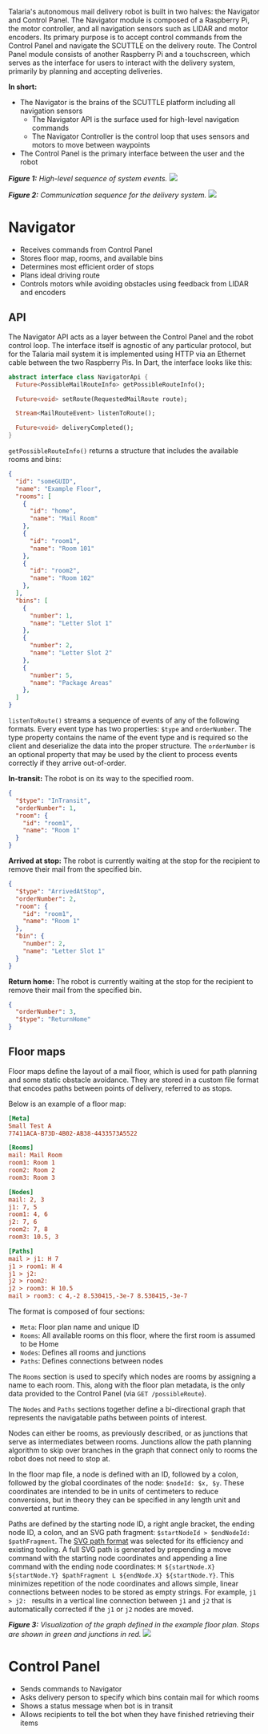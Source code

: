 Talaria's autonomous mail delivery robot is built in two halves: the Navigator and Control Panel. The Navigator module is composed of a Raspberry Pi, the motor controller, and all navigation sensors such as LIDAR and motor encoders. Its primary purpose is to accept control commands from the Control Panel and navigate the SCUTTLE on the delivery route. The Control Panel module consists of another Raspberry Pi and a touchscreen, which serves as the interface for users to interact with the delivery system, primarily by planning and accepting deliveries.

**In short:**

* The Navigator is the brains of the SCUTTLE platform including all navigation sensors
    * The Navigator API is the surface used for high-level navigation commands
    * The Navigator Controller is the control loop that uses sensors and motors to move between waypoints
* The Control Panel is the primary interface between the user and the robot

***Figure 1:** High-level sequence of system events.*
![](./user-flow.png)

***Figure 2:** Communication sequence for the delivery system.*
![](./system-sequence.png)

# Navigator

* Receives commands from Control Panel
* Stores floor map, rooms, and available bins
* Determines most efficient order of stops
* Plans ideal driving route
* Controls motors while avoiding obstacles using feedback from LIDAR and encoders

## API
The Navigator API acts as a layer between the Control Panel and the robot control loop. The interface itself is agnostic of any particular protocol, but for the Talaria mail system it is implemented using HTTP via an Ethernet cable between the two Raspberry Pis. In Dart, the interface looks like this:

```dart
abstract interface class NavigatorApi {
  Future<PossibleMailRouteInfo> getPossibleRouteInfo();

  Future<void> setRoute(RequestedMailRoute route);

  Stream<MailRouteEvent> listenToRoute();

  Future<void> deliveryCompleted();
}
```

`getPossibleRouteInfo()` returns a structure that includes the available rooms and bins:

```json
{
  "id": "someGUID",
  "name": "Example Floor",
  "rooms": [
    {
      "id": "home",
      "name": "Mail Room"
    },
    {
      "id": "room1",
      "name": "Room 101"
    },
    {
      "id": "room2",
      "name": "Room 102"
    },
  ],
  "bins": [
    {
      "number": 1,
      "name": "Letter Slot 1"
    },
    {
      "number": 2,
      "name": "Letter Slot 2"
    },
    {
      "number": 5,
      "name": "Package Areas"
    },
  ]
}
```

`listenToRoute()` streams a sequence of events of any of the following formats. Every event type has two properties: `$type` and `orderNumber`. The type property contains the name of the event type and is required so the client and deserialize the data into the proper structure. The `orderNumber` is an optional property that may be used by the client to process events correctly if they arrive out-of-order.

**In-transit:** The robot is on its way to the specified room.
```json
{
  "$type": "InTransit",
  "orderNumber": 1,
  "room": {
    "id": "room1",
    "name": "Room 1"
  }
}
```

**Arrived at stop:** The robot is currently waiting at the stop for the recipient to remove their mail from the specified bin.
```json
{
  "$type": "ArrivedAtStop",
  "orderNumber": 2,
  "room": {
    "id": "room1",
    "name": "Room 1"
  },
  "bin": {
    "number": 2,
    "name": "Letter Slot 1"
  }
}
```

**Return home:** The robot is currently waiting at the stop for the recipient to remove their mail from the specified bin.
```json
{
  "orderNumber": 3,
  "$type": "ReturnHome"
}
```


## Floor maps
Floor maps define the layout of a mail floor, which is used for path planning and some static obstacle avoidance. They are stored in a custom file format that encodes paths between points of delivery, referred to as stops.

Below is an example of a floor map:
```ini
[Meta]
Small Test A
77411ACA-B73D-4B02-AB38-4433573A5522

[Rooms]
mail: Mail Room
room1: Room 1
room2: Room 2
room3: Room 3

[Nodes]
mail: 2, 3
j1: 7, 5
room1: 4, 6
j2: 7, 6
room2: 7, 8
room3: 10.5, 3

[Paths]
mail > j1: H 7
j1 > room1: H 4
j1 > j2:
j2 > room2:
j2 > room3: H 10.5
mail > room3: c 4,-2 8.530415,-3e-7 8.530415,-3e-7
```

The format is composed of four sections:

* `Meta`: Floor plan name and unique ID
* `Rooms`: All available rooms on this floor, where the first room is assumed to be Home
* `Nodes`: Defines all rooms and junctions
* `Paths`: Defines connections between nodes

The `Rooms` section is used to specify which nodes are rooms by assigning a name to each room. This, along with the floor plan metadata, is the only data provided to the Control Panel (via `GET /possibleRoute`).

The `Nodes` and `Paths` sections together define a bi-directional graph that represents the navigatable paths between points of interest.

Nodes can either be rooms, as previously described, or as junctions that serve as intermediates between rooms. Junctions allow the path planning algorithm to skip over branches in the graph that connect only to rooms the robot does not need to stop at.

In the floor map file, a node is defined with an ID, followed by a colon, followed by the global coordinates of the node: `$nodeId: $x, $y`. These coordinates are intended to be in units of centimeters to reduce conversions, but in theory they can be specified in any length unit and converted at runtime.

Paths are defined by the starting node ID, a right angle bracket, the ending node ID, a colon, and an SVG path fragment: `$startNodeId > $endNodeId: $pathFragment`. The [SVG path format](https://developer.mozilla.org/en-US/docs/Web/SVG/Tutorial/Paths) was selected for its efficiency and existing tooling. A full SVG path is generated by prepending a move command with the starting node coordinates and appending a line command with the ending node coordinates: `M ${startNode.X} ${startNode.Y} $pathFragment L ${endNode.X} ${startNode.Y}`. This minimizes repetition of the node coordinates and allows simple, linear connections between nodes to be stored as empty strings. For example, `j1 > j2: ` results in a vertical line connection between `j1` and `j2` that is automatically corrected if the `j1` or `j2` nodes are moved.

***Figure 3:** Visualization of the graph defined in the example floor plan. Stops are shown in green and junctions in red.*
![](example-floorplan-graph.png)

# Control Panel
* Sends commands to Navigator
* Asks delivery person to specify which bins contain mail for which rooms
* Shows a status message when bot is in transit
* Allows recipients to tell the bot when they have finished retrieving their items
